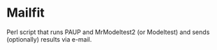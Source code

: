 Mailfit
=======

Perl script that runs PAUP and MrModeltest2 (or Modeltest) and sends (optionally) results via e-mail.